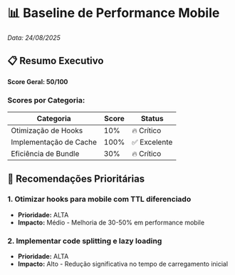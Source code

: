 # 📊 Baseline de Performance Mobile

*Data: 24/08/2025*

## 📋 Resumo Executivo

**Score Geral: 50/100**

### Scores por Categoria:

| Categoria | Score | Status |
|-----------|-------|--------|
| Otimização de Hooks | 10% | 🔥 Crítico |
| Implementação de Cache | 100% | ✅ Excelente |
| Eficiência de Bundle | 30% | 🔥 Crítico |

## 🎯 Recomendações Prioritárias

### 1. Otimizar hooks para mobile com TTL diferenciado
- **Prioridade:** ALTA
- **Impacto:** Médio - Melhoria de 30-50% em performance mobile

### 2. Implementar code splitting e lazy loading
- **Prioridade:** ALTA
- **Impacto:** Alto - Redução significativa no tempo de carregamento inicial

